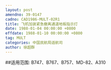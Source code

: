 ```yaml
---
layout: post
amendno: 39-0147
cadno: CAD1986-MULT-02R1
title: 飞机加装紧急撤离通道地板指示灯
date: 1988-01-04 00:00:00 +0800
effdate: 1988-01-10 00:00:00 +0800
tag: MULT
categories: 中国民航局适航司
author: 徐超群
---
```


##适用范围:
B747、B767、B757、MD-82、A310

